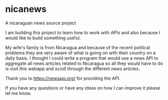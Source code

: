 # nicanews
A nicaraguan news source project

I am building this project to learn how to work with APIs and also because I would like to build something useful.

My wife's family is from Nicaragua and because of the recent political problems they are very aware of what is going on with their country on a daily basis.
I thought I could write a program that would use a news API to aggregate all news articles related to Nicaragua so all they would have to do is visit this webapp and scroll through the different news articles.

Thank you to https://newsapi.org/ for providing the API.


If you have any questions or have any ideas on how I can improve it please let me know. 
